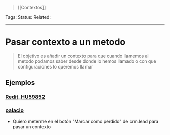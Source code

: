 > [[Contextos]]

Tags: 
Status: 
Related: 

___

# Pasar contexto a un metodo

> El objetivo es añadir un contexto para que cuando llamemos al metodo podamos saber desde donde lo hemos llamado o con que configuraciones lo queremos llamar

## Ejemplos
### [Redit_HU59852](https://github.com/puntsistemes/redit_odoo/pull/9/files)
### [palacio](https://github.com/puntsistemes/palacio-congresos_odoo/commit/c6e5e6b1d03a80481145f196d7135c6b69762e3a#diff-8c3f1124331824f2fde145e30da61e4cc28a3c56f37276cc05fd2397ec96d361R18-R31)
- Quiero meterme en el botón "Marcar como perdido" de crm.lead para pasar un contexto
